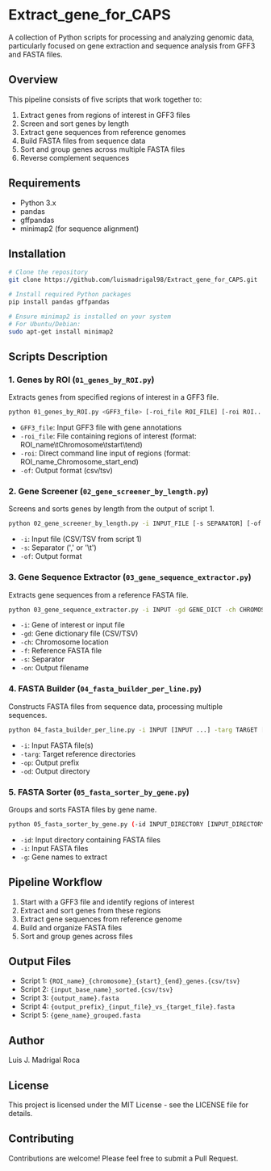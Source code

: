 # Extract_gene_for_CAPS

A collection of Python scripts for processing and analyzing genomic data, particularly focused on gene extraction and sequence analysis from GFF3 and FASTA files.

## Overview

This pipeline consists of five scripts that work together to:
1. Extract genes from regions of interest in GFF3 files
2. Screen and sort genes by length
3. Extract gene sequences from reference genomes
4. Build FASTA files from sequence data
5. Sort and group genes across multiple FASTA files
6. Reverse complement sequences

## Requirements

- Python 3.x
- pandas
- gffpandas
- minimap2 (for sequence alignment)

## Installation

```bash
# Clone the repository
git clone https://github.com/luismadrigal98/Extract_gene_for_CAPS.git

# Install required Python packages
pip install pandas gffpandas

# Ensure minimap2 is installed on your system
# For Ubuntu/Debian:
sudo apt-get install minimap2
```

## Scripts Description

### 1. Genes by ROI (`01_genes_by_ROI.py`)
Extracts genes from specified regions of interest in a GFF3 file.

```bash
python 01_genes_by_ROI.py <GFF3_file> [-roi_file ROI_FILE] [-roi ROI...] [-of {csv,tsv}]
```

- `GFF3_file`: Input GFF3 file with gene annotations
- `-roi_file`: File containing regions of interest (format: ROI_name\tChromosome\tstart\tend)
- `-roi`: Direct command line input of regions (format: ROI_name_Chromosome_start_end)
- `-of`: Output format (csv/tsv)

### 2. Gene Screener (`02_gene_screener_by_length.py`)
Screens and sorts genes by length from the output of script 1.

```bash
python 02_gene_screener_by_length.py -i INPUT_FILE [-s SEPARATOR] [-of {csv,tsv}]
```

- `-i`: Input file (CSV/TSV from script 1)
- `-s`: Separator (',' or '\t')
- `-of`: Output format

### 3. Gene Sequence Extractor (`03_gene_sequence_extractor.py`)
Extracts gene sequences from a reference FASTA file.

```bash
python 03_gene_sequence_extractor.py -i INPUT -gd GENE_DICT -ch CHROMOSOME -f FASTA [-s SEP] [-on OUTPUT_NAME]
```

- `-i`: Gene of interest or input file
- `-gd`: Gene dictionary file (CSV/TSV)
- `-ch`: Chromosome location
- `-f`: Reference FASTA file
- `-s`: Separator
- `-on`: Output filename

### 4. FASTA Builder (`04_fasta_builder_per_line.py`)
Constructs FASTA files from sequence data, processing multiple sequences.

```bash
python 04_fasta_builder_per_line.py -i INPUT [INPUT ...] -targ TARGET [TARGET ...] [-op OUTPUT_PREFIX] [-od OUTPUT_DIRECTORY]
```

- `-i`: Input FASTA file(s)
- `-targ`: Target reference directories
- `-op`: Output prefix
- `-od`: Output directory

### 5. FASTA Sorter (`05_fasta_sorter_by_gene.py`)
Groups and sorts FASTA files by gene name.

```bash
python 05_fasta_sorter_by_gene.py (-id INPUT_DIRECTORY [INPUT_DIRECTORY ...] | -i INPUT [INPUT ...]) -g GENE_NAME [GENE_NAME ...]
```

- `-id`: Input directory containing FASTA files
- `-i`: Input FASTA files
- `-g`: Gene names to extract

## Pipeline Workflow

1. Start with a GFF3 file and identify regions of interest
2. Extract and sort genes from these regions
3. Extract gene sequences from reference genome
4. Build and organize FASTA files
5. Sort and group genes across files

## Output Files

- Script 1: `{ROI_name}_{chromosome}_{start}_{end}_genes.{csv/tsv}`
- Script 2: `{input_base_name}_sorted.{csv/tsv}`
- Script 3: `{output_name}.fasta`
- Script 4: `{output_prefix}_{input_file}_vs_{target_file}.fasta`
- Script 5: `{gene_name}_grouped.fasta`

## Author

Luis J. Madrigal Roca

## License

This project is licensed under the MIT License - see the LICENSE file for details.

## Contributing

Contributions are welcome! Please feel free to submit a Pull Request.